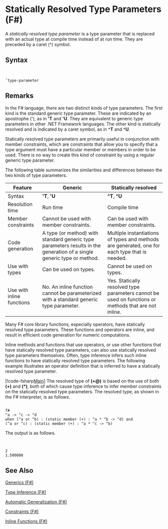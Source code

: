 # Statically Resolved Type Parameters (F#)

A *statically resolved type parameter* is a type parameter that is replaced with an actual type at compile time instead of at run time. They are preceded by a caret (^) symbol.


## Syntax


```


ˆtype-parameter

```



## Remarks
In the F# language, there are two distinct kinds of type parameters. The first kind is the standard generic type parameter. These are indicated by an apostrophe ('), as in **'T** and **'U**. They are equivalent to generic type parameters in other .NET Framework languages. The other kind is statically resolved and is indicated by a caret symbol, as in **^T** and **^U**.

Statically resolved type parameters are primarily useful in conjunction with member constraints, which are constraints that allow you to specify that a type argument must have a particular member or members in order to be used. There is no way to create this kind of constraint by using a regular generic type parameter.

The following table summarizes the similarities and differences between the two kinds of type parameters.



|Feature|Generic|Statically resolved|
|-------|-------|-------------------|
|Syntax|**'T**, **'U**|**^T**, **^U**|
|Resolution time|Run time|Compile time|
|Member constraints|Cannot be used with member constraints.|Can be used with member constraints.|
|Code generation|A type (or method) with standard generic type parameters results in the generation of a single generic type or method.|Multiple instantiations of types and methods are generated, one for each type that is needed.|
|Use with types|Can be used on types.|Cannot be used on types.|
|Use with inline functions|No. An inline function cannot be parameterized with a standard generic type parameter.|Yes. Statically resolved type parameters cannot be used on functions or methods that are not inline.|
Many F# core library functions, especially operators, have statically resolved type parameters. These functions and operators are inline, and result in efficient code generation for numeric computations.

Inline methods and functions that use operators, or use other functions that have statically resolved type parameters, can also use statically resolved type parameters themselves. Often, type inference infers such inline functions to have statically resolved type parameters. The following example illustrates an operator definition that is inferred to have a statically resolved type parameter.

[!code-fsharp[Main](snippets/fslangref3/snippet401.fs)]
    The resolved type of **(+@)** is based on the use of both **(+)** and **(&#42;)**, both of which cause type inference to infer member constraints on the statically resolved type parameters. The resolved type, as shown in the F# interpreter, is as follows.



```

f#
^a -> ^c -> ^d
when (^a or ^b) : (static member (+) : ^a * ^b -> ^d) and
(^a or ^c) : (static member (+) : ^a * ^c -> ^b)

```


The output is as follows.



```


2
1.500000

```



## See Also
[Generics &#40;F&#35;&#41;](Generics-%5BFSharp%5D.md)

[Type Inference &#40;F&#35;&#41;](Type-Inference-%5BFSharp%5D.md)

[Automatic Generalization &#40;F&#35;&#41;](Automatic-Generalization-%5BFSharp%5D.md)

[Constraints &#40;F&#35;&#41;](Constraints-%5BFSharp%5D.md)

[Inline Functions &#40;F&#35;&#41;](Inline-Functions-%5BFSharp%5D.md)


